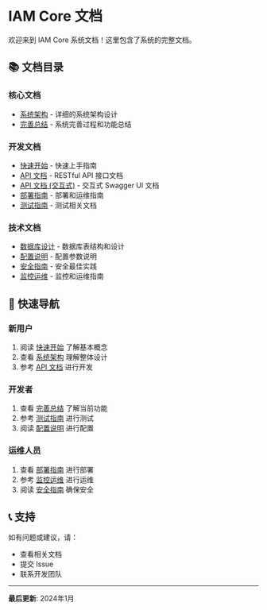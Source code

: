 # IAM Core 文档

欢迎来到 IAM Core 系统文档！这里包含了系统的完整文档。

## 📚 文档目录

### 核心文档
- [系统架构](./architecture.md) - 详细的系统架构设计
- [完善总结](./IMPROVEMENTS.md) - 系统完善过程和功能总结

### 开发文档
- [快速开始](./getting-started.md) - 快速上手指南
- [API 文档](./api.md) - RESTful API 接口文档
- [API 文档 (交互式)](./api/) - 交互式 Swagger UI 文档
- [部署指南](./deployment.md) - 部署和运维指南
- [测试指南](./testing.md) - 测试相关文档

### 技术文档
- [数据库设计](./database.md) - 数据库表结构和设计
- [配置说明](./configuration.md) - 配置参数说明
- [安全指南](./security.md) - 安全最佳实践
- [监控运维](./monitoring.md) - 监控和运维指南

## 🚀 快速导航

### 新用户
1. 阅读 [快速开始](./getting-started.md) 了解基本概念
2. 查看 [系统架构](./architecture.md) 理解整体设计
3. 参考 [API 文档](./api.md) 进行开发

### 开发者
1. 查看 [完善总结](./IMPROVEMENTS.md) 了解当前功能
2. 参考 [测试指南](./testing.md) 进行测试
3. 阅读 [配置说明](./configuration.md) 进行配置

### 运维人员
1. 查看 [部署指南](./deployment.md) 进行部署
2. 参考 [监控运维](./monitoring.md) 进行运维
3. 阅读 [安全指南](./security.md) 确保安全

## 📞 支持

如有问题或建议，请：
- 查看相关文档
- 提交 Issue
- 联系开发团队

---

**最后更新**: 2024年1月
